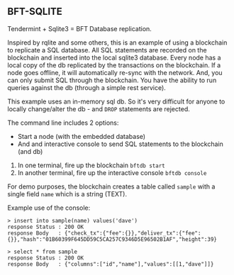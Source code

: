 ## BFT-SQLITE

Tendermint + Sqlite3 = BFT Database replication.

Inspired by rqlite and some others, this is an example of using a blockchain to replicate a SQL database.
All SQL statements are recorded on the blockchain and inserted
into the local sqlite3 database.  Every node has a local copy of the db replicated
by the transactions on the blockchain.  If a node goes offline, it will automatically
re-sync with the network. And, you can only submit SQL through the blockchain. You have the
ability to run queries against the db (through a simple rest service).

This example uses an in-memory sql db.  So it's very difficult for anyone to locally
change/alter the db -  and `DROP` statements are rejected.

The command line includes 2 options:
- Start a node (with the embedded database)
- And and interactive console to send SQL statements to the blockchain (and db)

1. In one terminal, fire up the blockchain `bftdb start`
2. In another terminal, fire up the interactive console `bftdb console`

For demo purposes, the blockchain creates a table called `sample` with a single field `name` which is a string (TEXT).

Example use of the console:
```
> insert into sample(name) values('dave')
response Status : 200 OK
response Body   : {"check_tx":{"fee":{}},"deliver_tx":{"fee":{}},"hash":"01B60399F645DD59C5CA257C9346D5E96502B1AF","height":39}

> select * from sample
response Status : 200 OK
response Body   : {"columns":["id","name"],"values":[[1,"dave"]]}
```
